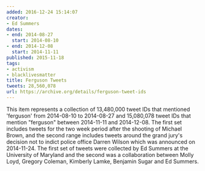 ```yaml
---
added: 2016-12-24 15:14:07
creator:
- Ed Summers
dates:
- end: 2014-08-27
  start: 2014-08-10
- end: 2014-12-08
  start: 2014-11-11
published: 2015-11-18
tags:
- activism
- blacklivesmatter
title: Ferguson Tweets
tweets: 28,560,078
url: https://archive.org/details/ferguson-tweet-ids
---
```


This item represents a collection of 13,480,000 tweet IDs that mentioned 'ferguson' from 2014-08-10 to 2014-08-27 and 15,080,078 tweet IDs that mention "ferguson" between 2014-11-11 and 2014-12-08.
The first set includes tweets for the two week period after the shooting of Michael Brown, and the second range includes tweets around the grand jury's decision not to indict police office Darren Wilson which was announced on 2014-11-24.
The first set of tweets were collected by Ed Summers at the University of Maryland and the second was a collaboration between Molly Loyd, Gregory Coleman, Kimberly Lamke, Benjamin Sugar and Ed Summers.
